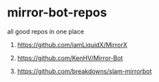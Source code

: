 # mirror-bot-repos
all good repos in one place

1) https://github.com/iamLiquidX/MirrorX 

2) https://github.com/KenHV/Mirror-Bot

3) https://github.com/breakdowns/slam-mirrorbot
